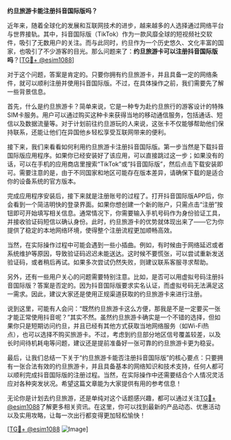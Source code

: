 **约旦旅游卡能注册抖音国际版吗？**

近年来，随着全球化的发展和互联网技术的进步，越来越多的人选择通过网络平台与世界接轨。其中，抖音国际版（TikTok）作为一款风靡全球的短视频社交软件，吸引了无数用户的关注。而与此同时，约旦作为一个历史悠久、文化丰富的国家，也吸引了不少游客的目光。那么问题来了：**约旦旅游卡可以注册抖音国际版吗**？[[TG💪+ @esim1088](https://t.me/s/esim1088)]

对于这个问题，答案是肯定的。只要你拥有约旦旅游卡，并且具备一定的网络条件，就可以顺利注册并使用抖音国际版。不过，在具体操作之前，我们需要先了解一些背景信息。

首先，什么是约旦旅游卡？简单来说，它是一种专为赴约旦旅行的游客设计的特殊SIM卡服务。用户可以通过购买这种卡来获得当地的移动通信服务，包括通话、短信以及数据流量等。对于计划前往约旦游玩的人来说，这张卡不仅能够帮助他们保持联系，还能让他们在异国他乡轻松享受互联网带来的便利。

接下来，我们来看看如何利用约旦旅游卡注册抖音国际版。第一步当然是下载抖音国际版应用程序。如果你已经安装好了该应用，可以直接跳过这一步；如果没有的话，可以在手机的应用商店里搜索“TikTok”或“抖音国际版”，然后点击下载安装即可。需要注意的是，由于不同国家和地区可能存在版本差异，请确保下载的是适合你的设备系统的官方版本。

完成应用程序安装后，接下来就是注册账号的过程了。打开抖音国际版APP后，你会看到一个简洁明快的登录界面。如果你想创建一个新的账户，只需点击“注册”按钮即可开始填写相关信息。通常情况下，你需要输入手机号码作为身份验证工具，并接收验证码短信以确认身份。此时，约旦旅游卡的优势就体现出来了——它为你提供了稳定的本地网络环境，使得整个注册流程更加顺畅高效。

当然，在实际操作过程中可能会遇到一些小插曲。例如，有时候由于网络延迟或者系统维护等原因，导致验证码迟迟未能送达。这时候不要慌张，可以尝试重新发送验证码，或者稍后再试。如果多次尝试仍然失败，则建议联系客服寻求帮助。

另外，还有一些用户关心的问题需要特别注意。比如，是否可以用虚拟号码注册抖音国际版？答案是否定的。因为抖音国际版要求实名认证，而虚拟号码无法满足这一需求。因此，建议大家还是使用正规渠道获取的约旦旅游卡来进行注册。

说到这里，可能有人会问：“既然约旦旅游卡这么方便，那我是不是一定要买一张才能正常使用抖音呢？”其实不然。虽然约旦旅游卡确实是一个不错的选择，但如果你只是短期访问约旦，并且已经有其他方式获取当地网络服务（如Wi-Fi热点），也可以选择不购买旅游卡。不过，考虑到约旦部分地区信号覆盖较差，以及长时间待机耗电等问题，建议还是提前准备好一张可靠的约旦旅游卡更为稳妥。

最后，让我们总结一下关于“约旦旅游卡能否注册抖音国际版”的核心要点：只要拥有一张合法有效的约旦旅游卡，并且具备基本的网络知识和技术支持，任何人都可以顺利完成抖音国际版的注册过程。当然，在实际操作中还需要结合个人情况灵活应对各种突发状况。希望这篇文章能为大家提供有用的参考信息！

无论你是计划去约旦旅游，还是单纯对这个话题感兴趣，都可以通过关注[TG💪+ @esim1088](https://t.me/s/esim1088)了解更多相关资讯。在这里，你可以找到最新的产品动态、优惠活动以及实用攻略，让每一次出行都变得更加轻松愉快！

[[TG💪+ @esim1088](https://t.me/s/esim1088) ![Image](https://i.postimg.cc/4NQfJmqS/Snipaste-2025-05-13-00-14-12.png)]